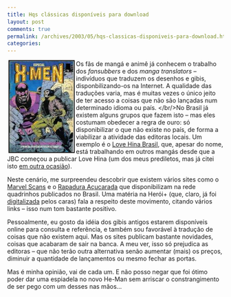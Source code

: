 ```yaml
---
title: Hqs clássicas disponíveis para download
layout: post
comments: true
permalink: /archives/2003/05/hqs-classicas-disponiveis-para-download.html/
categories:
---
```

<img src='/img/blig/diasfutesq.jpg' align="left" border=2 hspace=3>Os fãs de mangá e animê já conhecem o trabalho dos *fansubbers* e dos *manga translators* &#8211; indivíduos que traduzem os desenhos e gibis, disponbilizando-os na Internet. A qualidade das traduções varia, mas é muitas vezes o único jeito de ter acesso a coisas que não são lançadas num determinado idioma ou país.
</br/>No Brasil já existem alguns grupos que fazem isto &#8211; mas eles costumam obedecer a regra de ouro: só disponibilizar o que não existe no país, de forma a viabilizar a atividade das editoras locais. Um exemplo é o <a href="http://www.lovehina.hpg.ig.com.br/" >Love Hina Brasil</a>, que, apesar do nome, está trabalhando em outros mangás desde que a JBC começou a publicar Love Hina (um dos meus prediletos, mas já citei isto <a href="200211.html#post_1439952">em outra ocasião</a>).

Neste cenário, me surpreendeu descobrir que existem vários sites como o <a href="http://www.marvelscans.kit.net/" >Marvel Scans</a> e o <a href="http://www.eudeshonorato.blogger.com.br/" >Rapadura Açucarada</a> que disponibilizam na rede quadrinhos publicados no Brasil. Uma matéria na Herói+ (que, claro, já foi <a href="http://www.impostodefome.kit.net/imposto\_de\_fome/imagens/hqb.jpg" >digitalizada</a> pelos caras) fala a respeito deste movimento, citando vários links &#8211; isso num tom bastante positivo.

Pessoalmente, eu gosto da idéia dos gibis antigos estarem disponíveis online para consulta e referência, e também sou favorável à tradução de coisas que não existem aqui. Mas os sites publicam bastante novidades, coisas que acabaram de sair na banca. A meu ver, isso só prejudica as editoras &#8211; que não terão outra alternativa senão aumentar (mais) os preços, diminuir a quantidade de lançamentos ou mesmo fechar as portas.

Mas é minha opinião, vai de cada um. E não posso negar que foi ótimo poder dar uma espiadela no novo He-Man sem arriscar o constrangimento de ser pego com um desses nas mãos&#8230;
